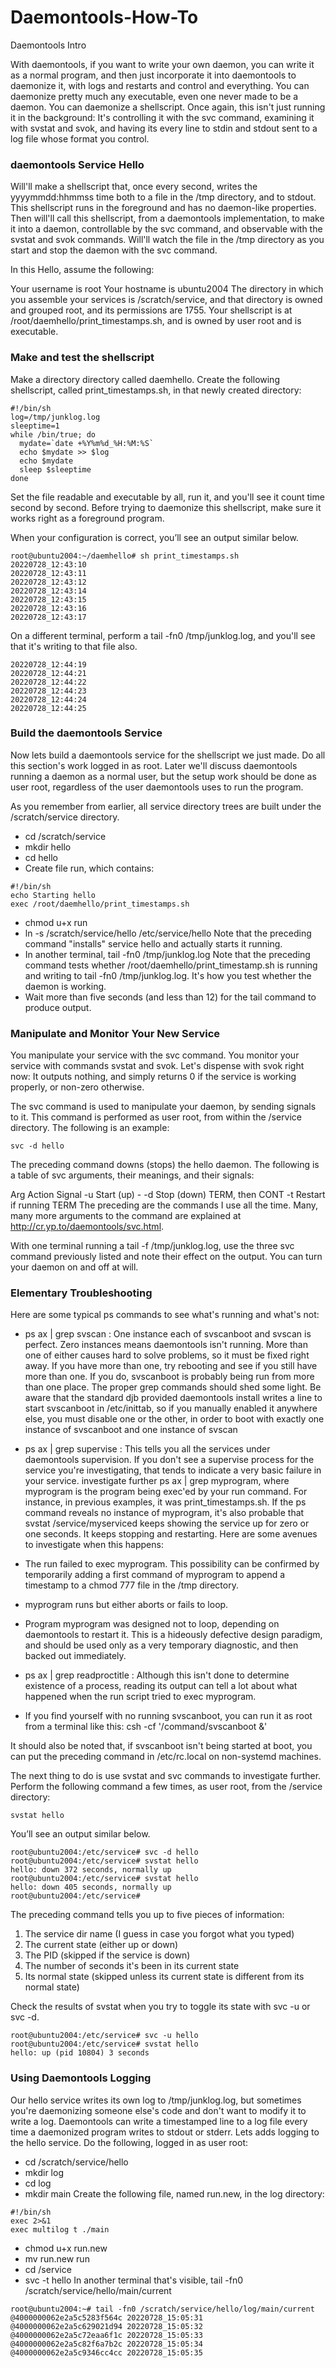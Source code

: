 # Daemontools-How-To

Daemontools Intro

With daemontools, if you want to write your own daemon, you can write it as a normal program, and then just incorporate it into daemontools to daemonize it, with logs and restarts and control and everything. You can daemonize pretty much any executable, even one never made to be a daemon. You can daemonize a shellscript. Once again, this isn't just running it in the background: It's controlling it with the svc command, examining it with svstat and svok, and having its every line to stdin and stdout sent to a log file whose format you control.

### daemontools Service Hello

Will'll make a shellscript that, once every second, writes the yyyymmdd:hhmmss time both to a file in the /tmp directory, and to stdout. This shellscript runs in the foreground and has no daemon-like properties. Then will'll call this shellscript, from a daemontools implementation, to make it into a daemon, controllable by the svc command, and observable with the svstat and svok commands. Will'll watch the file in the /tmp directory as you start and stop the daemon with the svc command.

In this Hello, assume the following:

Your username is root
Your hostname is ubuntu2004
The directory in which you assemble your services is /scratch/service, and that directory is owned and grouped root, and its permissions are 1755.
Your shellscript is at /root/daemhello/print_timestamps.sh, and is owned by user root and is executable.

### Make and test the shellscript
Make a directory directory called daemhello. Create the following shellscript, called print_timestamps.sh, in that newly created directory:
````
#!/bin/sh
log=/tmp/junklog.log
sleeptime=1
while /bin/true; do
  mydate=`date +%Y%m%d_%H:%M:%S`
  echo $mydate >> $log
  echo $mydate
  sleep $sleeptime
done
````
Set the file readable and executable by all, run it, and you'll see it count time second by second. Before trying to daemonize this shellscript, make sure it works right as a foreground program.

When your configuration is correct, you’ll see an output similar below.
````
root@ubuntu2004:~/daemhello# sh print_timestamps.sh
20220728_12:43:10
20220728_12:43:11
20220728_12:43:12
20220728_12:43:14
20220728_12:43:15
20220728_12:43:16
20220728_12:43:17
````
On a different terminal, perform a tail -fn0 /tmp/junklog.log, and you'll see that it's writing to that file also.
````
20220728_12:44:19
20220728_12:44:21
20220728_12:44:22
20220728_12:44:23
20220728_12:44:24
20220728_12:44:25

````
### Build the daemontools Service

Now lets build a daemontools service for the shellscript we just made. Do all this section's work logged in as root. Later we'll discuss daemontools running a daemon as a normal user, but the setup work should be done as user root, regardless of the user daemontools uses to run the program.

As you remember from earlier, all service directory trees are built under the /scratch/service directory.

* cd /scratch/service
* mkdir hello
* cd hello
* Create file run, which contains:
````
#!/bin/sh
echo Starting hello
exec /root/daemhello/print_timestamps.sh
````
* chmod u+x run
* ln -s /scratch/service/hello /etc/service/hello
Note that the preceding command "installs" service hello and actually starts it running.
* In another terminal, tail -fn0 /tmp/junklog.log
Note that the preceding command tests whether /root/daemhello/print_timestamp.sh is running and writing to tail -fn0 /tmp/junklog.log. It's how you test whether the daemon is working.
* Wait more than five seconds (and less than 12) for the tail command to produce output.

### Manipulate and Monitor Your New Service 

You manipulate your service with the svc command. You monitor your service with commands svstat and svok. Let's dispense with svok right now: It outputs nothing, and simply returns 0 if the service is working properly, or non-zero otherwise. 

The svc command is used to manipulate your daemon, by sending signals to it. This command is performed as user root, from within the /service directory. The following is an example:
````
svc -d hello
````
The preceding command downs (stops) the hello daemon. The following is a table of svc arguments, their meanings, and their signals:

Arg	Action	Signal
-u	Start (up)	-
-d	Stop (down)	TERM, then CONT
-t	Restart if running	TERM
The preceding are the commands I use all the time. Many, many more arguments to the command are explained at http://cr.yp.to/daemontools/svc.html.

With one terminal running a tail -f /tmp/junklog.log, use the three svc command previously listed and note their effect on the output. You can turn your daemon on and off at will.

### Elementary Troubleshooting

Here are some typical ps commands to see what's running and what's not:

* ps ax | grep svscan : One instance each of svscanboot and svscan is perfect. Zero instances means daemontools isn't running. More than one of either causes hard to solve problems, so it must be fixed right away. If you have more than one, try rebooting and see if you still have more than one. If you do, svscanboot is probably being run from more than one place. The proper grep commands should shed some light. Be aware that the standard djb provided daemontools install writes a line to start svscanboot in /etc/inittab, so if you manually enabled it anywhere else, you must disable one or the other, in order to boot with exactly one instance of svscanboot and one instance of svscan

* ps ax | grep supervise : This tells you all the services under daemontools supervision. If you don't see a supervise process for the service you're investigating, that tends to indicate a very basic failure in your service. investigate further
ps ax | grep myprogram, where myprogram is the program being exec'ed by your run command. For instance, in previous examples, it was print_timestamps.sh. If the ps command reveals no instance of myprogram, it's also probable that svstat /service/myserviced keeps showing the service up for zero or one seconds. It keeps stopping and restarting. Here are some avenues to investigate when this happens:
* The run failed to exec myprogram. This possibility can be confirmed by temporarily adding a first command of myprogram to append a timestamp to a chmod 777 file in the /tmp directory.
* myprogram runs but either aborts or fails to loop.
* Program myprogram was designed not to loop, depending on daemontools to restart it. This is a hideously defective design paradigm, and should be used only as a very temporary diagnostic, and then backed out immediately.
* ps ax | grep readproctitle : Although this isn't done to determine existence of a process, reading its output can tell a lot about what happened when the run script tried to exec myprogram.
* If you find yourself with no running svscanboot, you can run it as root from a terminal like this: csh -cf '/command/svscanboot &'

It should also be noted that, if svscanboot isn't being started at boot, you can put the preceding command in /etc/rc.local on non-systemd machines.

The next thing to do is use svstat and svc commands to investigate further. Perform the following command a few times, as user root, from the /service directory:
````
svstat hello
````
You’ll see an output similar below.
````
root@ubuntu2004:/etc/service# svc -d hello
root@ubuntu2004:/etc/service# svstat hello
hello: down 372 seconds, normally up
root@ubuntu2004:/etc/service# svstat hello
hello: down 405 seconds, normally up
root@ubuntu2004:/etc/service#
````
The preceding command tells you up to five pieces of information:

1. The service dir name (I guess in case you forgot what you typed)
2. The current state (either up or down)
3. The PID (skipped if the service is down)
4. The number of seconds it's been in its current state
5. Its normal state (skipped unless its current state is different from its normal state)

Check the results of svstat when you try to toggle its state with svc -u or svc -d.
````
root@ubuntu2004:/etc/service# svc -u hello
root@ubuntu2004:/etc/service# svstat hello
hello: up (pid 10804) 3 seconds
````
### Using Daemontools Logging

Our hello service writes its own log to /tmp/junklog.log, but sometimes you're daemonizing someone else's code and don't want to modify it to write a log. Daemontools can write a timestamped line to a log file every time a daemonized program writes to stdout or stderr. Lets adds logging to the hello service. Do the following, logged in as user root:

* cd /scratch/service/hello
* mkdir log
* cd log
* mkdir main
Create the following file, named run.new, in the log directory:
````
#!/bin/sh
exec 2>&1
exec multilog t ./main
````
* chmod u+x run.new
* mv run.new run
* cd /service
* svc -t hello
In another terminal that's visible, tail -fn0 /scratch/service/hello/main/current
````
root@ubuntu2004:~# tail -fn0 /scratch/service/hello/log/main/current
@4000000062e2a5c5283f564c 20220728_15:05:31
@4000000062e2a5c629021d94 20220728_15:05:32
@4000000062e2a5c72eaa6f1c 20220728_15:05:33
@4000000062e2a5c82f6a7b2c 20220728_15:05:34
@4000000062e2a5c9346cc4cc 20220728_15:05:35

````
